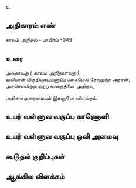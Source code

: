 உ


## அதிகாரம் எண்

காலம் அறிதல் - பாயிரம் -049

## உரை

அஃதாவது _( காலம் அறிதலாவது )_,  
வலியான் மிகுதியுடையனாய்ப் பகைமேல் சேறலுற்ற அரசன்,  
அச்செலவிற்கு ஏற்ற காலத்தினை அறிதல்,  

அதிகாரமுறைமையும் இதனானே விளங்கும்


## உயர் வள்ளுவ வகுப்பு காணொளி


## உயர் வள்ளுவ வகுப்பு ஒலி அமைவு 


## கூடுதல் குறிப்புகள்


## ஆங்கில விளக்கம்

